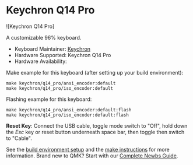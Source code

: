 # Keychron Q14 Pro

![Keychron Q14 Pro]

A customizable 96% keyboard.

* Keyboard Maintainer: [Keychron](https://github.com/keychron)
* Hardware Supported: Keychron Q14 Pro
* Hardware Availability:

Make example for this keyboard (after setting up your build environment):

    make keychron/q14_pro/ansi_encoder:default
    make keychron/q14_pro/iso_encoder:default

Flashing example for this keyboard:

    make keychron/q14_pro/ansi_encoder:default:flash
    make keychron/q14_pro/iso_encoder:default:flash

**Reset Key**: Connect the USB cable, toggle mode switch to "Off", hold down the *Esc* key or reset button underneath space bar, then toggle then switch to "Cable".

See the [build environment setup](https://docs.qmk.fm/#/getting_started_build_tools) and the [make instructions](https://docs.qmk.fm/#/getting_started_make_guide) for more information. Brand new to QMK? Start with our [Complete Newbs Guide](https://docs.qmk.fm/#/newbs).
